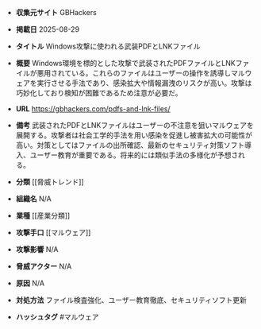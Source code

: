 - **収集元サイト**
GBHackers

- **掲載日**
2025-08-29

- **タイトル**
Windows攻撃に使われる武装PDFとLNKファイル

- **概要**
Windows環境を標的とした攻撃で武装されたPDFファイルとLNKファイルが悪用されている。これらのファイルはユーザーの操作を誘導しマルウェアを実行させる手法であり、感染拡大や情報漏洩のリスクが高い。攻撃は巧妙化しており検知が困難であるため注意が必要だ。

- **URL**
https://gbhackers.com/pdfs-and-lnk-files/

- **備考**
武装されたPDFとLNKファイルはユーザーの不注意を狙いマルウェアを展開する。攻撃者は社会工学的手法を用い感染を促進し被害拡大の可能性が高い。対策としてはファイルの出所確認、最新のセキュリティ対策ソフト導入、ユーザー教育が重要である。将来的には類似手法の多様化が予想される。

- **分類**
[[脅威トレンド]]

- **組織名**
N/A

- **業種**
[[産業分類]]

- **攻撃手口**
[[マルウェア]]

- **攻撃影響**
N/A

- **脅威アクター**
N/A

- **原因**
N/A

- **対処方法**
ファイル検査強化、ユーザー教育徹底、セキュリティソフト更新

- **ハッシュタグ**
#マルウェア
